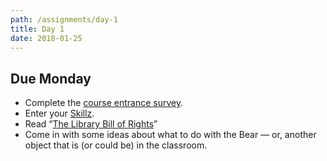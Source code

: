 ```yaml
---
path: /assignments/day-1
title: Day 1
date: 2018-01-25
---
```


## Due Monday

* Complete the [course entrance survey](https://goo.gl/forms/A6J4lgiUssZqN1Qg1).
* Enter your [Skillz](https://skillz.olin.build).
* Read  “[The Library Bill of Rights](http://www.ala.org/advocacy/intfreedom/librarybill)”
* Come in with some ideas about what to do with the Bear — or, another object that is (or could be) in the classroom.
